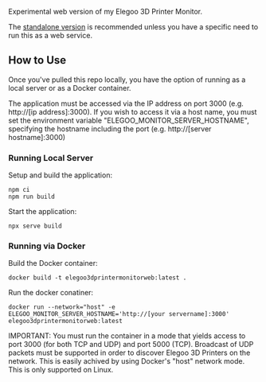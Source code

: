 Experimental web version of my Elegoo 3D Printer Monitor.

The [standalone version](https://github.com/ssewell/Elegoo3DPrinterMonitor) is recommended unless you have a specific need to run this as a web service.

## How to Use

Once you've pulled this repo locally, you have the option of running as a local server or as a Docker container.

The application must be accessed via the IP address on port 3000 (e.g. http://[ip address]:3000). If you wish to access it via a host name, you must set the environment variable "ELEGOO_MONITOR_SERVER_HOSTNAME", specifying the hostname including the port (e.g. http://[server hostname]:3000)

### Running Local Server

Setup and build the application:

```shell
npm ci
npm run build
```

Start the application:

```shell
npx serve build
```

### Running via Docker

Build the Docker container:

```shell
docker build -t elegoo3dprintermonitorweb:latest .
```

Run the docker conatiner:

```shell
docker run --network="host" -e ELEGOO_MONITOR_SERVER_HOSTNAME='http://[your servername]:3000' elegoo3dprintermonitorweb:latest
```

IMPORTANT: You must run the container in a mode that yields access to port 3000 (for both TCP and UDP) and port 5000 (TCP). Broadcast of UDP packets must be supported in order to discover Elegoo 3D Printers on the network. This is easily achived by using Docker's "host" network mode. This is only supported on Linux.
